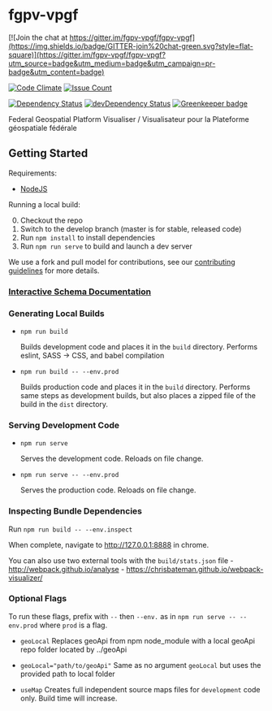 # fgpv-vpgf

[![Join the chat at https://gitter.im/fgpv-vpgf/fgpv-vpgf](https://img.shields.io/badge/GITTER-join%20chat-green.svg?style=flat-square)](https://gitter.im/fgpv-vpgf/fgpv-vpgf?utm_source=badge&utm_medium=badge&utm_campaign=pr-badge&utm_content=badge)

[![Code Climate](https://codeclimate.com/github/fgpv-vpgf/fgpv-vpgf/badges/gpa.svg)](https://codeclimate.com/github/fgpv-vpgf/fgpv-vpgf)
[![Issue Count](https://codeclimate.com/github/fgpv-vpgf/fgpv-vpgf/badges/issue_count.svg)](https://codeclimate.com/github/fgpv-vpgf/fgpv-vpgf)

[![Dependency Status](https://david-dm.org/fgpv-vpgf/fgpv-vpgf.svg?style=flat-square)](https://david-dm.org/fgpv-vpgf/fgpv-vpgf)
[![devDependency Status](https://david-dm.org/fgpv-vpgf/fgpv-vpgf/dev-status.svg?style=flat-square)](https://david-dm.org/fgpv-vpgf/fgpv-vpgf#info=devDependencies) [![Greenkeeper badge](https://badges.greenkeeper.io/fgpv-vpgf/fgpv-vpgf.svg)](https://greenkeeper.io/)

Federal Geospatial Platform Visualiser / Visualisateur pour la Plateforme géospatiale fédérale

## Getting Started

Requirements:

- [NodeJS](https://nodejs.org/)

Running a local build:

0. Checkout the repo
0. Switch to the develop branch (master is for stable, released code)
0. Run `npm install` to install dependencies
0. Run `npm run serve` to build and launch a dev server

We use a fork and pull model for contributions, see our [contributing guidelines](https://github.com/fgpv-vpgf/fgpv-vpgf/blob/develop/CONTRIBUTING.md) for more details.

### [Interactive Schema Documentation](https://fgpv-vpgf.github.io/schema-to-docs/)

### Generating Local Builds

- `npm run build`

    Builds development code and places it in the `build` directory. Performs eslint, SASS -> CSS, and babel compilation

- `npm run build -- --env.prod`

    Builds production code and places it in the `build` directory. Performs same steps as development builds, but also places a zipped file of the build in the `dist` directory.


### Serving Development Code

- `npm run serve`

    Serves the development code. Reloads on file change.

- `npm run serve -- --env.prod`

    Serves the production code. Reloads on file change.

### Inspecting Bundle Dependencies

Run `npm run build -- --env.inspect`

When complete, navigate to http://127.0.0.1:8888 in chrome.

You can also use two external tools with the `build/stats.json` file
    - http://webpack.github.io/analyse
    - https://chrisbateman.github.io/webpack-visualizer/

### Optional Flags

To run these flags, prefix with `--` then `--env.` as in `npm run serve -- --env.prod` where `prod` is a flag.

- `geoLocal`
    Replaces geoApi from npm node_module with a local geoApi repo folder located by ../geoApi

- `geoLocal="path/to/geoApi"`
    Same as no argument `geoLocal` but uses the provided path to local folder

- `useMap`
    Creates full independent source maps files for `development` code only. Build time will increase.
